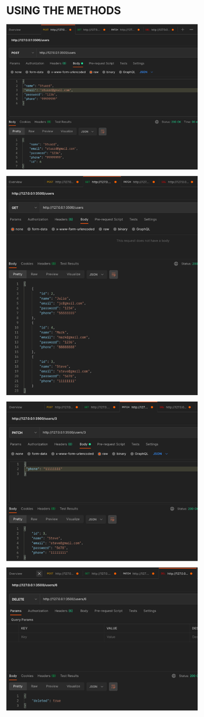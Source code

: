 # USING THE METHODS

![Alt text](img1.png)

![Alt text](img2.png)

![Alt text](img3.png)

![Alt text](img4.png)
